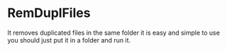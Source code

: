 RemDuplFiles
============

It removes duplicated files in the same folder it is easy and simple to use you should just put it in a folder and run it.
